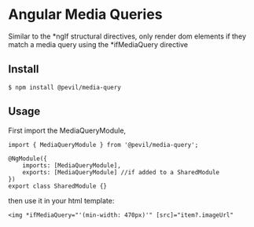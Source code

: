 # Angular Media Queries

Similar to the *ngIf structural directives, only render dom elements if they match a media query using the *ifMediaQuery directive

## Install

`$ npm install @pevil/media-query`

## Usage

First import the MediaQueryModule,

```
import { MediaQueryModule } from '@pevil/media-query';

@NgModule({
    imports: [MediaQueryModule],
    exports: [MediaQueryModule] //if added to a SharedModule
})
export class SharedModule {}
```

then use it in your html template:

```
<img *ifMediaQuery="'(min-width: 470px)'" [src]="item?.imageUrl"
```





